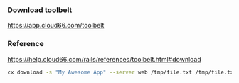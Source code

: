 ### Download toolbelt
https://app.cloud66.com/toolbelt

### Reference
https://help.cloud66.com/rails/references/toolbelt.html#download

```sh
cx download -s "My Awesome App" --server web /tmp/file.txt /tmp/file.txt
```
